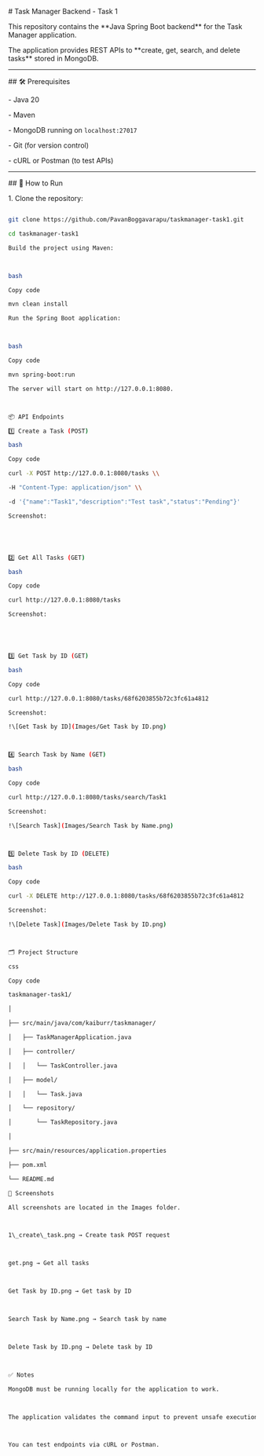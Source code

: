 \# Task Manager Backend - Task 1 



This repository contains the \*\*Java Spring Boot backend\*\* for the Task Manager application.  

The application provides REST APIs to \*\*create, get, search, and delete tasks\*\* stored in MongoDB.  



---



\## 🛠️ Prerequisites



\- Java 20

\- Maven

\- MongoDB running on `localhost:27017`

\- Git (for version control)

\- cURL or Postman (to test APIs)



---



\## 🚀 How to Run



1\. Clone the repository:

```bash

git clone https://github.com/PavanBoggavarapu/taskmanager-task1.git

cd taskmanager-task1

Build the project using Maven:



bash

Copy code

mvn clean install

Run the Spring Boot application:



bash

Copy code

mvn spring-boot:run

The server will start on http://127.0.0.1:8080.



📦 API Endpoints

1️⃣ Create a Task (POST)

bash

Copy code

curl -X POST http://127.0.0.1:8080/tasks \\

-H "Content-Type: application/json" \\

-d '{"name":"Task1","description":"Test task","status":"Pending"}'

Screenshot:





2️⃣ Get All Tasks (GET)

bash

Copy code

curl http://127.0.0.1:8080/tasks

Screenshot:





3️⃣ Get Task by ID (GET)

bash

Copy code

curl http://127.0.0.1:8080/tasks/68f6203855b72c3fc61a4812

Screenshot:

!\[Get Task by ID](Images/Get Task by ID.png)



4️⃣ Search Task by Name (GET)

bash

Copy code

curl http://127.0.0.1:8080/tasks/search/Task1

Screenshot:

!\[Search Task](Images/Search Task by Name.png)



5️⃣ Delete Task by ID (DELETE)

bash

Copy code

curl -X DELETE http://127.0.0.1:8080/tasks/68f6203855b72c3fc61a4812

Screenshot:

!\[Delete Task](Images/Delete Task by ID.png)



🗂️ Project Structure

css

Copy code

taskmanager-task1/

│

├── src/main/java/com/kaiburr/taskmanager/

│   ├── TaskManagerApplication.java

│   ├── controller/

│   │   └── TaskController.java

│   ├── model/

│   │   └── Task.java

│   └── repository/

│       └── TaskRepository.java

│

├── src/main/resources/application.properties

├── pom.xml

└── README.md

📸 Screenshots

All screenshots are located in the Images folder.



1\_create\_task.png → Create task POST request



get.png → Get all tasks



Get Task by ID.png → Get task by ID



Search Task by Name.png → Search task by name



Delete Task by ID.png → Delete task by ID



✅ Notes

MongoDB must be running locally for the application to work.



The application validates the command input to prevent unsafe execution.



You can test endpoints via cURL or Postman.

